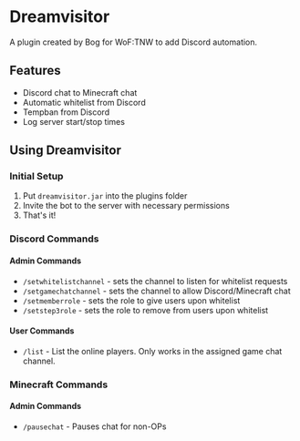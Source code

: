 # Dreamvisitor
A plugin created by Bog for WoF:TNW to add Discord automation.

## Features
- Discord chat to Minecraft chat
- Automatic whitelist from Discord
- Tempban from Discord
- Log server start/stop times

## Using Dreamvisitor
### Initial Setup
1. Put `dreamvisitor.jar` into the plugins folder
2. Invite the bot to the server with necessary permissions
3. That's it!
###  Discord Commands
#### Admin Commands
- `/setwhitelistchannel` - sets the channel to listen for whitelist requests
- `/setgamechatchannel` - sets the channel to allow Discord/Minecraft chat
- `/setmemberrole` - sets the role to give users upon whitelist
- `/setstep3role` - sets the role to remove from users upon whitelist
#### User Commands
- `/list` - List the online players. Only works in the assigned game chat channel.
### Minecraft Commands
#### Admin Commands
- `/pausechat` - Pauses chat for non-OPs
